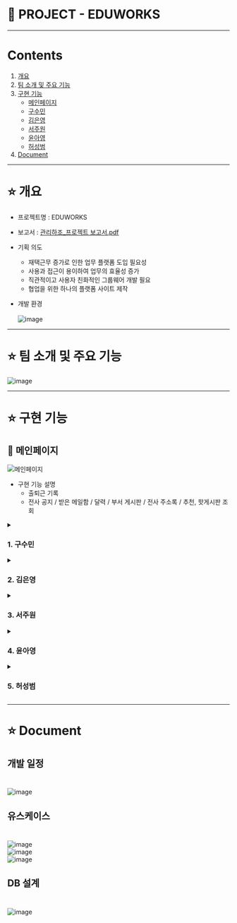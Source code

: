 # 🏢 PROJECT - EDUWORKS
***
# Contents <br>
1. [개요](#star-개요)  
2. [팀 소개 및 주요 기능](#star-팀-소개-및-주요-기능)
3. [구현 기능](#star-구현-기능)
    - [메인페이지](#pushpin-메인페이지)
    - [구수민](#1-구수민)
    - [김은영](#2-김은영)   
    - [서주원](#3-서주원)   
    - [윤아영](#4-윤아영)   
    - [허성범](#5-허성범)   
3. [Document](#star-document)

***

# :star: 개요
- 프로젝트명 : EDUWORKS <br>

- 보고서 : [관리하조_프로젝트 보고서.pdf](https://github.com/yoonahyoung/eduWorks/files/9641313/_.pdf) <br>

- 기획 의도  <br>
  - 재택근무 증가로 인한 업무 플랫폼 도입 필요성 <br>
  - 사용과 접근이 용이하여 업무의 효율성 증가 <br>
  - 직관적이고 사용자 친화적인 그룹웨어 개발 필요 <br>
  - 협업을 위한 하나의 플랫폼 사이트 제작 <br>

- 개발 환경 <br><br>
![image](https://user-images.githubusercontent.com/103404357/194379532-305a4a73-8329-4dfd-85ca-890c3bfeaf4c.png) <br>

***

# :star: 팀 소개 및 주요 기능
![image](https://user-images.githubusercontent.com/103404357/192155698-c3bbcec1-de4d-42ef-bcce-9afc2e874f42.png)



***
# :star: 구현 기능

## :pushpin: 메인페이지
![메인페이지](https://user-images.githubusercontent.com/103404357/194943634-4debdc7d-e155-4e81-b354-7260ff92791c.gif) <br>
- 구현 기능 설명
  - 출퇴근 기록
  - 전사 공지 / 받은 메일함 / 달력 / 부서 게시판 / 전사 주소록 / 추천, 핫게시판 조회 
  
<details><summary><h3>1. 구수민</h3></summary>

### 📌
### 📌 
### 📌 
### 📌 
</details>

<details><summary><h3>2. 김은영</h3></summary>

### 📌 전사주소록
![전사주소록](https://user-images.githubusercontent.com/103404357/192148420-9f702f7b-5f61-47e9-b950-18fa44d19474.gif) <br>
- 구현 기능 설명
  - 오래된순/최신순 정렬 및 페이징처리
  - 주소록 검색 (이름/부서/직급/전화번호/이메일/메모에서 검색)
  
### 📌 개인주소록
![개인주소록](https://user-images.githubusercontent.com/103404357/192149858-f95a2c48-6e67-4fbf-86b8-bebeee60bd29.gif) <br>
- 구현 기능 설명
  - 오래된순/최신순 정렬 및 페이징처리
  - 주소록 검색 (이름/부서/직급/전화번호/이메일/메모에서 검색)
  - 주소록 그룹 추가/수정/삭제
  - 그룹별 연락처 추가/수정/삭제
  
### 📌 메일 작성
![메일작성](https://user-images.githubusercontent.com/103404357/192150424-bd31d504-bccc-442b-b6c5-e9e3becbbdeb.gif)
- 구현 기능 설명
  - 주소록에서 작성하고자하는 메일 주소 선택하여 '받는사람'에 작성
  - 첨부파일 다중 파일 선택/삭제 및 개수 제한 처리
  - 메일 중요여부 체크 (중요체크시 전송날짜 상관없이 상단에 노출)
  - 메일 미리보기
  - 메일 전송 및 취소
  
### 📌 메일 작성(나에게)
![메일작성(나에게)](https://user-images.githubusercontent.com/103404357/192151152-6614c673-4b07-451b-aa31-0f54842b7114.gif)
- 구현 기능 설명
  - 첨부파일 다중 파일 선택/삭제 및 개수 제한 처리
  - 메일 중요여부 체크 (중요체크시 전송날짜 상관없이 상단에 노출)
  - 메일 미리보기
  - 메일 전송 및 취소
  
### 📌 메일 목록 조회
![메일 목록](https://user-images.githubusercontent.com/103404357/192152350-8f4bc6a5-8018-4c94-82ae-8bc3c3483738.gif) <br>

- 구현 기능 설명
  - 보낸/받은/휴지통/중요/읽은/안읽은 각 조건에 맞는 메일 조회
  - 첨부파일 여부 확인 (첨부파일 없는 경우 : 아이콘 없음 | 첨부파일 있는 경우 : 🧷)
  - 메일 읽음 여부 확인 (읽은 경우 : 📩  | 안읽은 경우 : ✉️)
  - 메일 답장 (미선택 및 1개 이상 선택시 '1개의 메일을 선택해주세요' 안내 메세지 표시)
  - 메일 삭제
  - 메일 목록 페이지당 전체 메일 개수 및 안읽은 메일 개수 조회
  - 중요 메일 설정시 중요 메일함에서 조회 가능
  - 메일 상세 조회시 읽은 메일함으로 이동
  
### 📌 메일 삭제
![메일 삭제](https://user-images.githubusercontent.com/103404357/192152728-d79ff8ef-c7dc-4b11-8702-e7fc19432248.gif) <br>

- 구현 기능 설명
  - 메일 선택 삭제
  - '비우기'선택시 전체 삭제
  
### 📌 메일 태그
![메일 태그](https://user-images.githubusercontent.com/103404357/192153737-a2fa7380-9437-4cd1-bd4a-408944454a63.gif) <br>

- 구현 기능 설명
  - 메일 태그 추가/수정/삭제
  - 선택하지 않은 상태에서 메일 태그 추가시 '태그를 추가할 메일을 선택해주세요' 안내 메세지 표시
  - 메일 선택 후 태그 삽입
  - 선택한 메일 태그함으로 이동 및 해당 태그 메일만 조회
  
### 📌 메일 상세 조회  
![메일 상세 조회2](https://user-images.githubusercontent.com/103404357/192155469-62492c94-bceb-474e-83fa-9a551fc4f4ca.gif) <br>

- 구현 기능 설명
  - 메일 상세 조회
  - 중요 메일 설정
  - 첨부파일 다운 (첨부파일이 없는 경우 : '첨부파일이 없습니다' 안내 메세지 표시)
  - 태그 추가 설정
  - 메일 답장
  - 메일 삭제
</details>

<details><summary><h3>3. 서주원</h3></summary>

### 📌 출퇴근처리 및 조정신청하기
![출퇴근처리1](https://user-images.githubusercontent.com/103404713/196074257-89b6e1ac-232a-4676-844c-21fc8eb20dc6.gif) <br>
![출퇴근처리2](https://user-images.githubusercontent.com/103404713/196074316-47bd6e6f-074a-4bce-aa02-fe59bb45cbb0.gif) <br>

- 구현기능 설명
    - 각사원의 출퇴근시간과 비교해 출퇴근처리
    - 해당날짜 클릭해서 근태조정신청

### 📌 직원 연차조회
![사용자연차확인](https://user-images.githubusercontent.com/103404713/195556598-b56380d1-d0e8-4b18-9aa4-f331245523ab.gif) <br>

- 구현기능 설명
    - 21년기준으로 연단위 select option 자동생성
    - 연차승인내역 및 지급내역 조회
    
### 📌 개인 인사정보 수정
![내인사정보관리](https://user-images.githubusercontent.com/103404713/195560551-d9056736-e800-4974-8b4d-677788b5ebc3.gif) <br>

- 구현기능 설명
    - 자신의 프로필사진변경 및 기본프로필로 변경
    - 주소api를 통한 주소지변경 및 여러항목 

### 📌 직원 조회 및 수정처리(인사과)
![직원조회및관리](https://user-images.githubusercontent.com/103404713/195563936-a37407f5-3606-47a0-a5ca-5b32a4e80828.gif) <br>

- 구현기능 설명
    - 조건검색을통한 직원검색 및 페이징처리
    - 조회목록에서 다수선택
    - 특정항목 클릭시 그 직원의 수정페이지에서 여러정보 수정처리가능(인사정보수정과 동일)

### 📌 직원 등록하기(인사과)
![직원등록하기](https://user-images.githubusercontent.com/103404713/195573737-2ea6d36e-7f7c-4440-9a0d-253211e330a7.gif) <br>

- 구현기능 설명
    - 모든입력칸 기입시(프로필사진 제외) 등록가능
    - 등록하기시 이메일과 전화번호는 정규식을통해 형식확인

### 📌 ojt 일정관리(인사과)
![ojt일정등록](https://user-images.githubusercontent.com/103404713/195578682-23ef9c14-734d-4a89-b0f1-2edc0836d4fa.gif) <br>
![ojt일정취소](https://user-images.githubusercontent.com/103404713/195578723-b8f235fa-ece4-4b16-ab0c-1959145e515f.gif) <br>
![ojt완료](https://user-images.githubusercontent.com/103404713/195578747-ce1d28f4-9156-460c-a79d-c9da60a5e467.gif) <br>

- 구현기능 설명
    - 각 항목별 조건검색
    - 일정등록/취소/완료 처리시 해당직원이 적합한직원인지 조건검사
    - 등록/취소시 메일전송
    - 날짜선택시 메일에 자동기입

### 📌 부서별 근태관리(인사과)
![근태관리(인사과)](https://user-images.githubusercontent.com/103404713/195645393-db7f31f0-4d13-40b5-8d4e-40075495eb7e.gif) <br>
![근태관리근무시간(인사과)](https://user-images.githubusercontent.com/103404713/195645418-6ba39bec-330b-4eb0-8518-9299a80a15f2.gif) <br>

- 구현기능 설명
    - 부서별/직급별/기간별/이름을통해 근태내역 조회
    - 항목클릭시 항목에 맞는 근태세부정보 및 수정가능한 창 띄워짐
    - 이름클릭시 그 직원의 월별 및 주별통계 조회

### 📌 조정신청내역 관리(인사과)
![조정신청관리1(인사과)](https://user-images.githubusercontent.com/103404713/195658385-ea890d7d-e1e5-4cca-b7d1-4262dd81cb58.gif) <br>
![조정신청관리2(인사과)](https://user-images.githubusercontent.com/103404713/195658733-6b4d30d4-e6b0-4efc-8805-53dfbd7fce5d.gif) <br>

- 구현기능 설명
    - 조정신청내역 조건별 조회
    - 항목클릭시 해당 조정신청내역 상세정보 및 파일(있을경우)다운가능
    - 해당내역 근태조정처리후 처리완료/거절 처리
    
### 📌 연차등록 및 관리(인사과)
![연차승인내역1(인사과)](https://user-images.githubusercontent.com/103404713/195662102-de619bbe-a90d-44c1-a4c9-b41d0de7ab80.gif) <br>
![연차승인내역2(인사과)](https://user-images.githubusercontent.com/103404713/195662120-19381206-99fc-4fd3-ab66-813fe0f8848e.gif) <br>

- 구현기능 설명
    - 전자결제 최종승인난내역, 연차지급내역 조회
    - 연차등록시 직원 근태내역에도 적용
    - 연차지급내역 클릭시 직원의 해당연도 연차현황을 조회
    
### 📌 연차지급(인사과)
![연차지급1(인사과)](https://user-images.githubusercontent.com/103404713/195667903-1856f654-1099-4458-add7-4814b857c518.gif) <br>
![연차지급2(인사과)](https://user-images.githubusercontent.com/103404713/195667911-6caca1a8-3817-4fa3-8aa5-1a5bf338a124.gif) <br>
![연차지급3(인사과)](https://user-images.githubusercontent.com/103404713/195669143-e143437c-345b-47bd-8927-f281eaa02cc4.gif) <br>

- 구현기능 설명
    - 연차일괄지급시 조건에 맞는직원조회후 확인을통해 지급
    - 개별직원을 선택해 일수를 선택후 지급/회수처리

</details>

<details><summary><h3>4. 윤아영</h3></summary>

### 📌  게시판(공지, 부서 게시판)
![전사공지 조회](https://user-images.githubusercontent.com/97347193/198914222-5db81f4f-249d-4b47-b7a2-745dde91a7df.gif)
![부서게시판 조회](https://user-images.githubusercontent.com/97347193/198914672-48716a8c-b289-47c2-83ca-a3d5e9f19502.gif)<br>

- 구현 기능 설명
  - 특정 직급 사용자 공지 관리
  - 전체 게시글 및 검색에 따른 페이징 처리
  - 게시판 상세 조회 시 메일발송 기능을 이용하여 게시글 내용 발송 가능 
  - 대표로 부서게시판 진입 시 전체 부서 게시판 조회 가능 / 분류별 조회 가능
  
### ![게시글 작성](https://user-images.githubusercontent.com/97347193/198914240-18df6664-3b88-4f3a-8bce-2241b5e0e7bf.gif)
![게시글 수정/삭제](https://user-images.githubusercontent.com/97347193/198914269-8c2ac5b7-3d4b-4c7c-8550-74dc61b18b6e.gif)<br>

- 구현 기능 설명
  - 게시글 작성 기능
  - 첨부파일 기능
  - 본인이 작성한 게시글에 보이는 버튼으로 수정/삭제 기능<br>

### 📌  댓글(공지, 부서 게시판)
![댓글 조회/등록/수정/삭제](https://user-images.githubusercontent.com/97347193/198919554-e93acd60-8908-427e-a480-5ac1af5808e7.gif)<br>

- 구현 기능 설명
  - 해당 게시글에 달린 댓글/대댓글 조회
  - 댓글/대댓글 작성가능
  - 본인이 작성한 댓글/대댓글 수정/삭제 가능
  - 대댓글이 달린 원댓글 삭제 시 모양 유지를 위해 '삭제된 댓글입니다.' 표시, 대댓글이 없는 원댓글 삭제 시 전문 삭제<br>
  
### 📌   게시판(익명 게시판)
![게시글 등록](https://user-images.githubusercontent.com/97347193/198924342-daee1a05-3470-4578-b453-10b07b007d3e.gif)
![익명 게시판](https://user-images.githubusercontent.com/97347193/198924062-5a17ba40-f470-4384-92b5-df49db06cec6.gif)<br>

- 구현 기능 설명
  - 익명 게시글 등록 기능
  - 익명 게시판 조회 (검색, 페이징처리 위와 동일)
  - 추천 수/댓글 수에 따른 상위 5개 게시판 조회
  - 상세 조회 시 본인 작성글 수정/삭제 기능(위와 동일), 추천하기/추천취소 기능, 게시글 및 댓글/대댓글 신고 기능<br>
  
### 📌   댓글(익명 게시판)
![익명 댓글](https://user-images.githubusercontent.com/97347193/198925716-0e37738d-e982-438c-8281-05c3d0e0de03.gif)<br>

- 구현 기능 설명
  - 댓글 작성 시 해당 게시글에서만 사용 가능한 닉네임제 기능
  - 닉네임 미입력 혹은 중복일 시 알람창
  - 정상 닉네임 등록 시 재입력 및 수정 불가능<br>
  
### 📌   학생 주소록
![학생 주소록 조회/수정](https://user-images.githubusercontent.com/97347193/198926305-702d8cec-7365-4192-a96a-1b978944043c.gif)

- 구현 기능 설명
  - 오래된순/최신순 정렬 및 검색에 따른 페이징 처리 기능
  - 학생 주소록 상세 조회 시 기본 정보와 수강 정보, 상담이 완료된 건의 활동 이력 조회
  - 홍보팀이나 대표일 경우 학생 정보 수정 가능<br>
  
### 📌   수강신청관리 (홍보과)
![수강신청관리](https://user-images.githubusercontent.com/97347193/198927897-c0d4247e-1490-4bed-93c6-f00e08130e93.gif)

- 구현 기능 설명
  - 대기/승인/반려 목록 조회 기능
  - 승인/반려 기능
  - 반려 시 반려 사유 입력 기능<br>

### 📌   신고 관리 (홍보과)
![신고 조회/처리](https://user-images.githubusercontent.com/97347193/198979643-fe006b1d-f9a4-40b0-a5f4-27ded080edaf.gif)
![신고 처리](https://user-images.githubusercontent.com/97347193/198979785-d45cb84e-b85e-4b6c-aa46-65d62c64fcc9.gif)

- 구현 기능 설명
  - 분류별 신고 목록 조회 가능
  - 블라인드 처리가 필요없을 경우 처리완료 버튼으로 신고 처리 여부 변경 기능
  - 신고 상세 조회 시 댓글/대댓글 신고일 경우 해당 댓글/대댓글 표시 기능
  - 신고 처리를 위한 게시글 조회 시 신고 기능 이용 불가
  - 댓글/대댓글 숨김 처리 및 게시글 블라인드 처리/해제 기능
  - 댓글/대댓글 숨김 처리 시 규제된 댓글 출력 기능 <br>

### 📌   알람 
![알람](https://user-images.githubusercontent.com/97347193/198980382-70e30a2e-2ec7-48f5-9363-1e66ae0b4bd4.gif)
![알람 확인/삭제](https://user-images.githubusercontent.com/97347193/198980392-8cd3da7d-aa68-45b6-9546-eb50cb82c8cb.gif)

- 구현 기능 설명
  - 현재 접속 중인 회원이라면 댓글/대댓글 및 신고 처리에 대한 실시간 알람 기능
  - 댓글/대댓글 알람 클릭 시 해당 게시글로 이동
  - 알람 목록의 x버튼을 이용해 알람 삭제 기능
  - 신고 알람일 경우 이미 처리되었기 때문에 게시글 이동 불가 처리 <br>
</details>

<details><summary><h3>5. 허성범</h3></summary>

### 📌 
### 📌 
### 📌 
### 📌 
### 📌 
</details>


***
# :star: Document

## 개발 일정 <br><br>
![image](https://user-images.githubusercontent.com/103404357/192147566-f71dfaa7-e9fb-4769-a4bb-6949e0477551.png) <br>


## 유스케이스 <br><br>
![image](https://user-images.githubusercontent.com/103404357/192147596-51b35781-2924-4283-9af0-71c210189955.png) <br>
![image](https://user-images.githubusercontent.com/103404357/192147269-a4c47f8a-b30f-49b9-a09f-34f436374036.png) <br>
![image](https://user-images.githubusercontent.com/103404357/192147280-b1c9b5ee-8ac8-4f0f-80f7-502131e33dd5.png) <br>

## DB 설계 <br><br>
![image](https://user-images.githubusercontent.com/103404357/192155679-bf400093-e486-4748-88b0-d4843031e5cc.png) <br>

 
